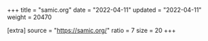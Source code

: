 +++
title = "samic.org"
date = "2022-04-11"
updated = "2022-04-11"
weight = 20470

[extra]
source = "https://samic.org/"
ratio = 7
size = 20
+++
